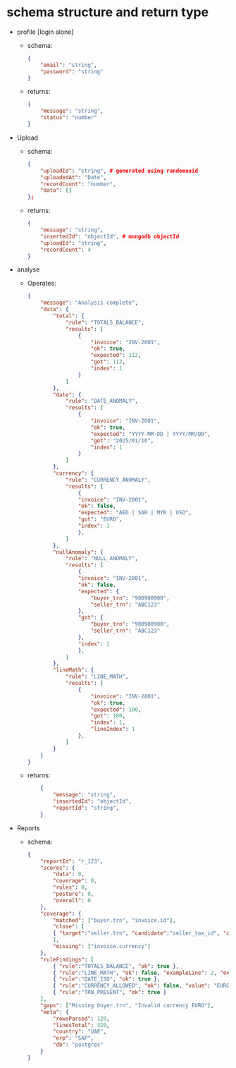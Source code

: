 # schema structure and return type

- profile [login alone]
    - schema:
        ```json
        {
            "email": "string",
            "password": "string"
        }

    - returns:
        ```json
        {
            "message": "string",
            "status": "number"
        }
        ```

- Upload
    - schema: 
        ```json
        {
            "uploadId": "string", # generated using randomuuid
            "uploadedAt": "Date",
            "recordCount": "number",
            "data": []
        };
        ```
    - returns: 
        ```json
        {
            "message": "string",
            "insertedId": "objectId", # mongodb objectId
            "uploadId": "string",
            "recordCount": 4
        }
        ```

- analyse
    - Operates:
        ```json
        {
            "message": "Analysis complete",
            "data": {
                "total": {
                    "rule": "TOTALS_BALANCE",
                    "results": [
                        {
                            "invoice": "INV-2001",
                            "ok": true,
                            "expected": 112,
                            "got": 112,
                            "index": 1
                        }
                    ]
                },    
                "date": {
                    "rule": "DATE_ANOMALY",
                    "results": [
                        {
                            "invoice": "INV-2001",
                            "ok": true,
                            "expected": "YYYY-MM-DD | YYYY/MM/DD",
                            "got": "2025/01/10",
                            "index": 1
                        }
                    ]
                },
                "currency": {
                    "rule": "CURRENCY_ANOMALY",
                    "results": [
                        {
                        "invoice": "INV-2001",
                        "ok": false,
                        "expected": "AED | SAR | MYR | USD",
                        "got": "EURO",
                        "index": 1
                        },
                    ]
                },
                "nullAnomaly": {
                    "rule": "NULL_ANOMALY",
                    "results": [
                        {
                        "invoice": "INV-2001",
                        "ok": false,
                        "expected": {
                            "buyer_trn": "900900900",
                            "seller_trn": "ABC123"
                        },
                        "got": {
                            "buyer_trn": "900900900",
                            "seller_trn": "ABC123"
                        },
                        "index": 1
                        },
                    ]
                },
                "lineMath": {
                    "rule": "LINE_MATH",
                    "results": [
                        {
                            "invoice": "INV-2001",
                            "ok": true,
                            "expected": 100,
                            "got": 100,
                            "index": 1,
                            "lineIndex": 1
                        },
                    ]
                }
            }
        }
        ```

    - returns:
        ```json
            {
                "message": "string",
                "insertedId": "objectId",
                "reportId": "string",
            }
        ```

- Reports
    - schema:
        ```json
        {
            "reportId": "r_123",
            "scores": {
                "data": 0,
                "coverage": 0,
                "rules": 0,
                "posture": 0,
                "overall": 0
            },
            "coverage": {
                "matched": ["buyer.trn", "invoice.id"],
                "close": [
                { "target":"seller.trn", "candidate":"seller_tax_id", "confidence": 0.86 }
                ],
                "missing": ["invoice.currency"]
            },
            "ruleFindings": [
                { "rule":"TOTALS_BALANCE", "ok": true },
                { "rule":"LINE_MATH", "ok": false, "exampleLine": 2, "expected": 120, "got": 118 },
                { "rule":"DATE_ISO", "ok": true },
                { "rule":"CURRENCY_ALLOWED", "ok": false, "value": "EURO" },
                { "rule":"TRN_PRESENT", "ok": true }
            ],
            "gaps": ["Missing buyer.trn", "Invalid currency EURO"],
            "meta": {
                "rowsParsed": 120,
                "linesTotal": 320,
                "country": "UAE",
                "erp": "SAP",
                "db": "postgres"
            }
        }
        ```
